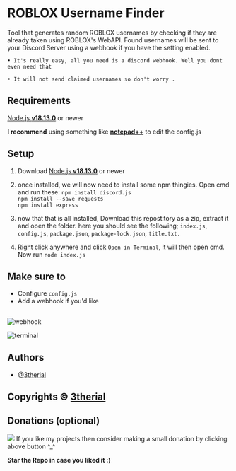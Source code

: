 
# ROBLOX Username Finder

Tool that generates random ROBLOX usernames by checking if they are already taken using ROBLOX's WebAPI. Found usernames will be sent to your Discord Server using a webhook if you have the setting enabled.

    • It's really easy, all you need is a discord webhook. Well you dont even need that

    • It will not send claimed usernames so don't worry .


## Requirements

[Node.js **v18.13.0**](https://nodejs.org/en/download/) or newer

**I recommend** using something like [**notepad++**](https://notepad-plus-plus.org/downloads/v8.4.9/) to edit the config.js 
## Setup

1) Download [Node.js **v18.13.0**](https://nodejs.org/en/download/) or newer
2) once installed, we will now need to install some npm thingies. Open cmd and run these:
 `npm install discord.js`\
  `npm install --save requests`\
   `npm install express`

3) now that that is all installed, Download this repostitory as a zip, extract it and open the folder. here you should see the following; `index.js`, `config.js`, `package.json`, `package-lock.json`, `title.txt.`

4) Right click anywhere and click `Open in Terminal`, it will then open cmd. Now run `node index.js`

## Make sure to
- Configure `config.js`
- Add a webhook if you'd  like
##  
![webhook](https://cdn.discordapp.com/attachments/799584024976425001/1076088576296615936/image.png)

![terminal](https://cdn.discordapp.com/attachments/799584024976425001/1076088676297224272/image.png)
## Authors

- [@3therial](https://github.com/3therial)


## Copyrights © [3therial](https://github.com/3therial)

Donations (optional)
-
[![](https://camo.githubusercontent.com/33f5524d55da052b104a5379514344e29a6a293b977978b3b370a82bcdfd526f/68747470733a2f2f696d672e736869656c64732e696f2f62616467652f446f6e6174652d50617950616c2d626c75652e737667)](https://www.paypal.com/paypalme/3therial)
If you like my projects then consider making a small donation by clicking above button ^_^

**Star the Repo in case you liked it :)**
